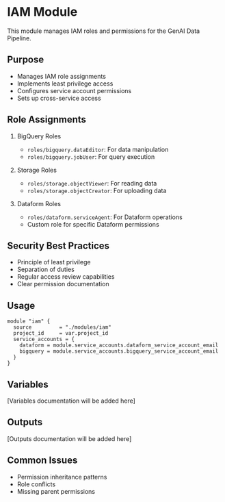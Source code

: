 # IAM Module

This module manages IAM roles and permissions for the GenAI Data Pipeline.

## Purpose
- Manages IAM role assignments
- Implements least privilege access
- Configures service account permissions
- Sets up cross-service access

## Role Assignments
1. BigQuery Roles
   - `roles/bigquery.dataEditor`: For data manipulation
   - `roles/bigquery.jobUser`: For query execution
   
2. Storage Roles
   - `roles/storage.objectViewer`: For reading data
   - `roles/storage.objectCreator`: For uploading data

3. Dataform Roles
   - `roles/dataform.serviceAgent`: For Dataform operations
   - Custom role for specific Dataform permissions

## Security Best Practices
- Principle of least privilege
- Separation of duties
- Regular access review capabilities
- Clear permission documentation

## Usage
```hcl
module "iam" {
  source         = "./modules/iam"
  project_id     = var.project_id
  service_accounts = {
    dataform = module.service_accounts.dataform_service_account_email
    bigquery = module.service_accounts.bigquery_service_account_email
  }
}
```

## Variables
[Variables documentation will be added here]

## Outputs
[Outputs documentation will be added here]

## Common Issues
- Permission inheritance patterns
- Role conflicts
- Missing parent permissions 